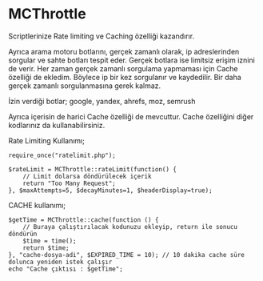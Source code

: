 # MCThrottle

Scriptlerinize Rate limiting ve Caching özelliği kazandırır.

Ayrıca arama motoru botlarını, gerçek zamanlı olarak, ip adreslerinden sorgular ve sahte botları tespit eder. Gerçek botlara ise limitsiz erişim iznini de verir.
Her zaman gerçek zamanlı sorgulama yapmaması için Cache özelliği de ekledim. Böylece ip bir kez sorgulanır ve kaydedilir. Bir daha gerçek zamanlı sorgulanmasına gerek kalmaz.

İzin verdiği botlar;
google, yandex, ahrefs, moz, semrush

Ayrıca içerisin de harici Cache özelliği de mevcuttur.
Cache özelliğini diğer kodlarınız da kullanabilirsiniz. 

Rate Limiting Kullanımı;
```
require_once("ratelimit.php");
 
$rateLimit = MCThrottle::rateLimit(function() {
    // Limit dolarsa döndürülecek içerik
    return "Too Many Request";
}, $maxAttempts=5, $decayMinutes=1, $headerDisplay=true);
```

CACHE kullanımı;
```
$getTime = MCThrottle::cache(function () {
    // Buraya çalıştırılacak kodunuzu ekleyip, return ile sonucu döndürün
    $time = time();
    return $time;
}, "cache-dosya-adi", $EXPIRED_TIME = 10); // 10 dakika cache süre dolunca yeniden istek çalışır
echo "Cache çıktısı : $getTime";
```
